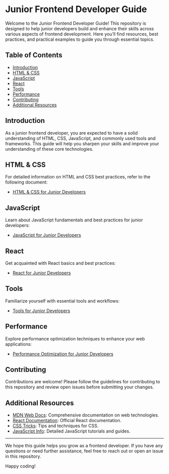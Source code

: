 # Junior Frontend Developer Guide

Welcome to the Junior Frontend Developer Guide! This repository is designed to help junior developers build and enhance their skills across various aspects of frontend development. Here you’ll find resources, best practices, and practical examples to guide you through essential topics.

## Table of Contents

- [Introduction](#introduction)
- [HTML & CSS](#html--css)
- [JavaScript](#javascript)
- [React](#react)
- [Tools](#tools)
- [Performance](#performance)
- [Contributing](#contributing)
- [Additional Resources](#additional-resources)

## Introduction

As a junior frontend developer, you are expected to have a solid understanding of HTML, CSS, JavaScript, and commonly used tools and frameworks. This guide will help you sharpen your skills and improve your understanding of these core technologies.

## HTML & CSS

For detailed information on HTML and CSS best practices, refer to the following document:
- [HTML & CSS for Junior Developers](html-css.md)

## JavaScript

Learn about JavaScript fundamentals and best practices for junior developers:
- [JavaScript for Junior Developers](javascript.md)

## React

Get acquainted with React basics and best practices:
- [React for Junior Developers](react.md)

## Tools

Familiarize yourself with essential tools and workflows:
- [Tools for Junior Developers](tools.md)

## Performance

Explore performance optimization techniques to enhance your web applications:
- [Performance Optimization for Junior Developers](performance.md)

## Contributing

Contributions are welcome! Please follow the guidelines for contributing to this repository and review open issues before submitting your changes.

## Additional Resources

- [MDN Web Docs](https://developer.mozilla.org/): Comprehensive documentation on web technologies.
- [React Documentation](https://reactjs.org/docs/getting-started.html): Official React documentation.
- [CSS Tricks](https://css-tricks.com/): Tips and techniques for CSS.
- [JavaScript Info](https://javascript.info/): Detailed JavaScript tutorials and guides.

---

We hope this guide helps you grow as a frontend developer. If you have any questions or need further assistance, feel free to reach out or open an issue in this repository.

Happy coding!
